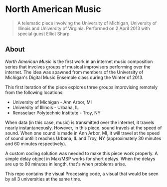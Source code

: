 # North American Music

> A telematic piece involving the University of Michigan, University of Illinois and University of Virginia. Performed on 2 April 2013 with special guest Elliot Sharp.

## About

_North American Music_ is the first work in an internet music composition series that involves groups of musical improvisors performing over the internet. The idea was spawned from members of the University of Michigan's Digital Music Ensemble class during the Winter of 2013.

This first iteration of the piece explores three groups improvising remotely from the following locations:

* University of Michigan - Ann Arbor, MI
* University of Illinois - Urbana, IL
* Rensselaer Polytechnic Institute - Troy, NY

When data (in this case, music) is transmitted over the internet, it travels nearly instantaneously. However, in this piece, sound travels at the speed of sound. When one sound is made in Ann Arbor, MI, it will travel at the speed of sound until it reaches Urbana, IL and Troy, NY (approximately 30 minutes and 60 minutes respectively).

A custom coding solution was needed to make this piece work properly. A simple delay object in Max/MSP works for short delays. When the delays are up to 60 minutes in length, that's when problems arise.

This repo contains the visual Processing code, a visual that would be seen by all 3 universities at the same time.
